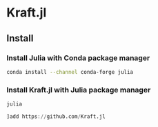 # Kraft.jl

## Install

### Install Julia with Conda package manager

``` bash
conda install --channel conda-forge julia
```

### Install Kraft.jl with Julia package manager

``` bash
julia
```

``` julia
]add https://github.com/Kraft.jl
```
